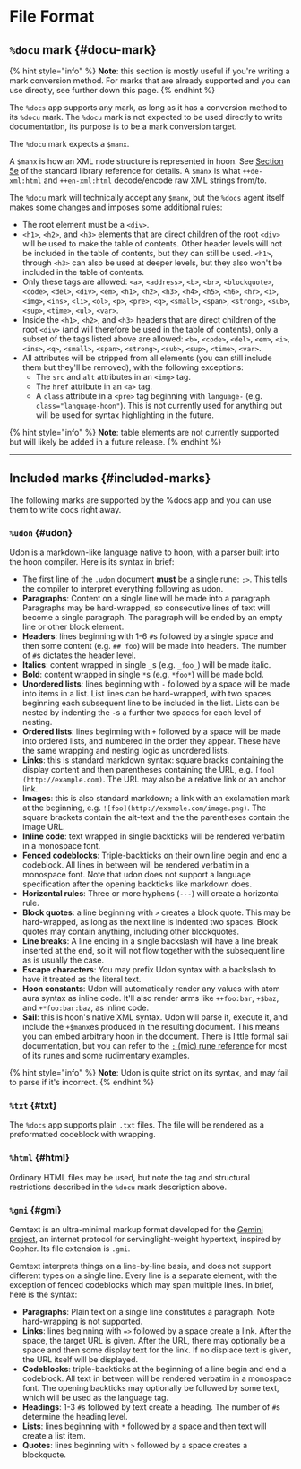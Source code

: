 # File Format

## `%docu` mark {#docu-mark}

{% hint style="info" %}
**Note**: this section is mostly useful if you're writing a mark conversion method. For marks that are already supported and you can use directly, see further down this page.
{% endhint %}

The `%docs` app supports any mark, as long as it has a conversion method to its `%docu` mark. The `%docu` mark is not expected to be used directly to write documentation, its purpose is to be a mark conversion target.

The `%docu` mark expects a `$manx`.

A `$manx` is how an XML node structure is represented in hoon. See [Section 5e](../../../hoon/reference/stdlib/5e.md#manx) of the standard library reference for details. A `$manx` is what `++de-xml:html` and `++en-xml:html` decode/encode raw XML strings from/to.

The `%docu` mark will technically accept any `$manx`, but the `%docs` agent itself makes some changes and imposes some additional rules:

- The root element must be a `<div>`.
- `<h1>`, `<h2>`, and `<h3>` elements that are direct children of the root `<div>` will be used to make the table of contents. Other header levels will not be included in the table of contents, but they can still be used. `<h1>`, through `<h3>` can also be used at deeper levels, but they also won't be included in the table of contents.
- Only these tags are allowed: `<a>`, `<address>`, `<b>`, `<br>`, `<blockquote>`, `<code>`, `<del>`, `<div>`, `<em>`, `<h1>`, `<h2>`, `<h3>`, `<h4>`, `<h5>`, `<h6>`, `<hr>`, `<i>`, `<img>`, `<ins>`, `<li>`, `<ol>`, `<p>`, `<pre>`, `<q>`, `<small>`, `<span>`, `<strong>`, `<sub>`, `<sup>`, `<time>`, `<ul>`, `<var>`.
- Inside the `<h1>`, `<h2>`, and `<h3>` headers that are direct children of the root `<div>` (and will therefore be used in the table of contents), only a subset of the tags listed above are allowed: `<b>`, `<code>`, `<del>`, `<em>`, `<i>`, `<ins>`, `<q>`, `<small>`, `<span>`, `<strong>`, `<sub>`, `<sup>`, `<time>`, `<var>`.
- All attributes will be stripped from all elements (you can still include them but they'll be removed), with the following exceptions:
  - The `src` and `alt` attributes in an `<img>` tag.
  - The `href` attribute in an `<a>` tag.
  - A `class` attribute in a `<pre>` tag beginning with `language-` (e.g. `class="language-hoon"`). This is not currently used for anything but will be used for syntax highlighting in the future.

{% hint style="info" %}
**Note**: table elements are not currently supported but will likely be added in a future release.
{% endhint %}

---

## Included marks {#included-marks}

The following marks are supported by the %docs app and you can use them to write docs right away.

### `%udon` {#udon}

Udon is a markdown-like language native to hoon, with a parser built into the hoon compiler. Here is its syntax in brief:

- The first line of the `.udon` document **must** be a single rune: `;>`. This tells the compiler to interpret everything following as udon.
- **Paragraphs**: Content on a single line will be made into a paragraph. Paragraphs may be hard-wrapped, so consecutive lines of text will become a single paragraph. The paragraph will be ended by an empty line or other block element.
- **Headers**: lines beginning with 1-6 `#`s followed by a single space and then some content (e.g. `## foo`) will be made into headers. The number of `#`s dictates the header level.
- **Italics**: content wrapped in single `_`s (e.g. `_foo_`) will be made italic.
- **Bold**: content wrapped in single `*`s (e.g. `*foo*`) will be made bold.
- **Unordered lists**: lines beginning with `-` followed by a space will be made into items in a list. List lines can be hard-wrapped, with two spaces beginning each subsequent line to be included in the list. Lists can be nested by indenting the `-`s a further two spaces for each level of nesting.
- **Ordered lists**: lines beginning with `+` followed by a space will be made into ordered lists, and numbered in the order they appear. These have the same wrapping and nesting logic as unordered lists.
- **Links**: this is standard markdown syntax: square bracks containing the display content and then parentheses containing the URL, e.g. `[foo](http://example.com)`. The URL may also be a relative link or an anchor link.
- **Images**: this is also standard markdown; a link with an exclamation mark at the beginning, e.g. `![foo](http://example.com/image.png)`. The square brackets contain the alt-text and the the parentheses contain the image URL.
- **Inline code**: text wrapped in single backticks will be rendered verbatim in a monospace font.
- **Fenced codeblocks**: Triple-backticks on their own line begin and end a codeblock. All lines in between will be rendered verbatim in a monospace font. Note that udon does not support a language specification after the opening backticks like markdown does.
- **Horizontal rules**: Three or more hyphens (`---`) will create a horizontal rule.
- **Block quotes**: a line beginning with `>` creates a block quote. This may be hard-wrapped, as long as the next line is indented two spaces. Block quotes may contain anything, including other blockquotes.
- **Line breaks**: A line ending in a single backslash will have a line break inserted at the end, so it will not flow together with the subsequent line as is usually the case.
- **Escape characters**: You may prefix Udon syntax with a backslash to have it treated as the literal text.
- **Hoon constants**: Udon will automatically render any values with atom aura syntax as inline code. It'll also render arms like `++foo:bar`, `+$baz`, and `+*foo:bar:baz`, as inline code.
- **Sail**: this is hoon's native XML syntax. Udon will parse it, execute it, and include the `+$manx`es produced in the resulting document. This means you can embed arbitrary hoon in the document. There is little formal sail documentation, but you can refer to the [`;` (mic) rune reference](../../../hoon/reference/rune/mic.md) for most of its runes and some rudimentary examples.

{% hint style="info" %}
**Note**: Udon is quite strict on its syntax, and may fail to parse if it's incorrect.
{% endhint %}

### `%txt` {#txt}

The `%docs` app supports plain `.txt` files. The file will be rendered as a preformatted codeblock with wrapping.

### `%html` {#html}

Ordinary HTML files may be used, but note the tag and structural restrictions described in the `%docu` mark description above.

### `%gmi` {#gmi}

Gemtext is an ultra-minimal markup format developed for the [Gemini project](https://en.wikipedia.org/wiki/Gemini_(protocol)), an internet protocol for servinglight-weight hypertext, inspired by Gopher. Its file extension is `.gmi`.

Gemtext interprets things on a line-by-line basis, and does not support different types on a single line. Every line is a separate element, with the exception of fenced codeblocks which may span multiple lines. In brief, here is the syntax:

- **Paragraphs**: Plain text on a single line constitutes a paragraph. Note hard-wrapping is not supported.
- **Links**: lines beginning with `=>` followed by a space create a link. After the space, the target URL is given. After the URL, there may optionally be a space and then some display text for the link. If no displace text is given, the URL itself will be displayed.
- **Codeblocks**: triple-backticks at the beginning of a line begin and end a codeblock. All text in between will be rendered verbatim in a monospace font. The opening backticks may optionally be followed by some text, which will be used as the language tag.
- **Headings**: 1-3 `#`s followed by text create a heading. The number of `#`s determine the heading level.
- **Lists**: lines beginning with `*` followed by a space and then text will create a list item.
- **Quotes**: lines beginning with `>` followed by a space creates a blockquote.
